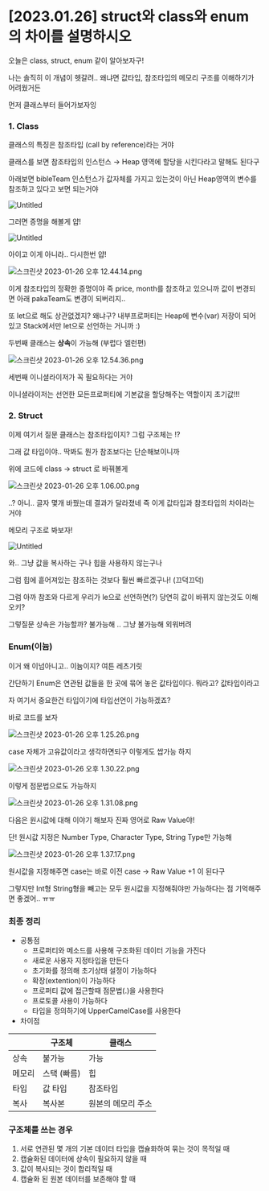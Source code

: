 # [2023.01.26] struct와 class와 enum의 차이를 설명하시오

오늘은 class, struct, enum 같이 알아보자구!

나는 솔직히 이 개념이 헷갈려.. 왜냐면 값타입, 참조타입의 메모리 구조를 이해하기가 어려웠거든

먼저 클래스부터 들어가보자잉

### 1. Class

클래스의 특징은 참조타입 (call by reference)라는 거야 

클래스를 보면 참조타입의 인스턴스 → Heap 영역에 할당을 시킨다라고 말해도 된다구

아래보면 bibleTeam 인스턴스가 값자체를 가지고 있는것이 아닌 Heap영역의 변수를 참조하고 있다고 보면 되는거야

![Untitled](https://s3-us-west-2.amazonaws.com/secure.notion-static.com/f882ea4c-b278-458c-b2e0-bf20c87504cf/Untitled.png)

그러면 증명을 해볼게 얍!

![Untitled](%5B2023%2001%2026%5D%20struct%E1%84%8B%E1%85%AA%20class%E1%84%8B%E1%85%AA%20enum%E1%84%8B%E1%85%B4%20%E1%84%8E%E1%85%A1%E1%84%8B%E1%85%B5%E1%84%85%E1%85%B3%E1%86%AF%20%E1%84%89%E1%85%A5%E1%86%AF%E1%84%86%E1%85%A7%20fd861c586cac4bbfb6b6288ceac7691f/Untitled%201.png)

아이고 이게 아니라.. 다시한번 얍!

![스크린샷 2023-01-26 오후 12.44.14.png](%5B2023%2001%2026%5D%20struct%E1%84%8B%E1%85%AA%20class%E1%84%8B%E1%85%AA%20enum%E1%84%8B%E1%85%B4%20%E1%84%8E%E1%85%A1%E1%84%8B%E1%85%B5%E1%84%85%E1%85%B3%E1%86%AF%20%E1%84%89%E1%85%A5%E1%86%AF%E1%84%86%E1%85%A7%20fd861c586cac4bbfb6b6288ceac7691f/%25E1%2584%2589%25E1%2585%25B3%25E1%2584%258F%25E1%2585%25B3%25E1%2584%2585%25E1%2585%25B5%25E1%2586%25AB%25E1%2584%2589%25E1%2585%25A3%25E1%2586%25BA_2023-01-26_%25E1%2584%258B%25E1%2585%25A9%25E1%2584%2592%25E1%2585%25AE_12.44.14.png)

이게 참조타입의 정확한 증명이야 즉 price, month를 참조하고 있으니까 값이 변경되면 아래 pakaTeam도 변경이 되버리지.. 

또 let으로 해도 상관없겠지? 왜냐구? 내부프로퍼티는 Heap에 변수(var) 저장이 되어있고 Stack에서만 let으로 선언하는 거니까 :) 

두번째 클래스는 **상속**이 가능해 (부럽다 엘런편)

![스크린샷 2023-01-26 오후 12.54.36.png](%5B2023%2001%2026%5D%20struct%E1%84%8B%E1%85%AA%20class%E1%84%8B%E1%85%AA%20enum%E1%84%8B%E1%85%B4%20%E1%84%8E%E1%85%A1%E1%84%8B%E1%85%B5%E1%84%85%E1%85%B3%E1%86%AF%20%E1%84%89%E1%85%A5%E1%86%AF%E1%84%86%E1%85%A7%20fd861c586cac4bbfb6b6288ceac7691f/%25E1%2584%2589%25E1%2585%25B3%25E1%2584%258F%25E1%2585%25B3%25E1%2584%2585%25E1%2585%25B5%25E1%2586%25AB%25E1%2584%2589%25E1%2585%25A3%25E1%2586%25BA_2023-01-26_%25E1%2584%258B%25E1%2585%25A9%25E1%2584%2592%25E1%2585%25AE_12.54.36.png)

세번째 이니셜라이저가 꼭 필요하다는 거야 

이니셜라이저는 선언한 모든프로퍼티에 기본값을 할당해주는 역할이지 초기값!!!

### 2. Struct

이제 여기서 질문 클래스는 참조타입이지? 그럼 구조체는 !? 

그래 값 타입이야.. 딱봐도 뭔가 참조보다는 단순해보이니까

 

위에 코드에 class → struct 로 바꿔볼게 

![스크린샷 2023-01-26 오후 1.06.00.png](%5B2023%2001%2026%5D%20struct%E1%84%8B%E1%85%AA%20class%E1%84%8B%E1%85%AA%20enum%E1%84%8B%E1%85%B4%20%E1%84%8E%E1%85%A1%E1%84%8B%E1%85%B5%E1%84%85%E1%85%B3%E1%86%AF%20%E1%84%89%E1%85%A5%E1%86%AF%E1%84%86%E1%85%A7%20fd861c586cac4bbfb6b6288ceac7691f/%25E1%2584%2589%25E1%2585%25B3%25E1%2584%258F%25E1%2585%25B3%25E1%2584%2585%25E1%2585%25B5%25E1%2586%25AB%25E1%2584%2589%25E1%2585%25A3%25E1%2586%25BA_2023-01-26_%25E1%2584%258B%25E1%2585%25A9%25E1%2584%2592%25E1%2585%25AE_1.06.00.png)

..? 아니.. 글자 몇개 바꿨는데 결과가 달라졌네 즉 이게 값타입과 참조타입의 차이라는 거야

메모리 구조로 봐보자!

![Untitled](%5B2023%2001%2026%5D%20struct%E1%84%8B%E1%85%AA%20class%E1%84%8B%E1%85%AA%20enum%E1%84%8B%E1%85%B4%20%E1%84%8E%E1%85%A1%E1%84%8B%E1%85%B5%E1%84%85%E1%85%B3%E1%86%AF%20%E1%84%89%E1%85%A5%E1%86%AF%E1%84%86%E1%85%A7%20fd861c586cac4bbfb6b6288ceac7691f/Untitled%202.png)

와.. 그냥 값을 복사하는 구나 힙을 사용하지 않는구나 

그럼 힙에 흩어져있는 참조하는 것보다 훨씬 빠르겠구나! (끄덕끄덕)

그럼 아까 참조와 다르게 우리가 le으로 선언하면(?) 당연히 값이 바뀌지 않는것도 이해 오키?

그렇질문 상속은 가능할까? 불가능해 .. 그냥 불가능해 외워버려

### Enum(이늄)

이거 왜 이넘아니고.. 이늄이지? 여튼 레츠기릿

간단하기 Enum은 연관된 값들을 한 곳에 묶어 놓은 값타입이다. 뭐라고? 값타입이라고

자 여기서 중요한건 타입이기에 타입선언이 가능하겠죠?

바로 코드를 보자

![스크린샷 2023-01-26 오후 1.25.26.png](%5B2023%2001%2026%5D%20struct%E1%84%8B%E1%85%AA%20class%E1%84%8B%E1%85%AA%20enum%E1%84%8B%E1%85%B4%20%E1%84%8E%E1%85%A1%E1%84%8B%E1%85%B5%E1%84%85%E1%85%B3%E1%86%AF%20%E1%84%89%E1%85%A5%E1%86%AF%E1%84%86%E1%85%A7%20fd861c586cac4bbfb6b6288ceac7691f/%25E1%2584%2589%25E1%2585%25B3%25E1%2584%258F%25E1%2585%25B3%25E1%2584%2585%25E1%2585%25B5%25E1%2586%25AB%25E1%2584%2589%25E1%2585%25A3%25E1%2586%25BA_2023-01-26_%25E1%2584%258B%25E1%2585%25A9%25E1%2584%2592%25E1%2585%25AE_1.25.26.png)

 

case 자체가 고유값이라고 생각하면되구 이렇게도 쌉가능 하지

![스크린샷 2023-01-26 오후 1.30.22.png](%5B2023%2001%2026%5D%20struct%E1%84%8B%E1%85%AA%20class%E1%84%8B%E1%85%AA%20enum%E1%84%8B%E1%85%B4%20%E1%84%8E%E1%85%A1%E1%84%8B%E1%85%B5%E1%84%85%E1%85%B3%E1%86%AF%20%E1%84%89%E1%85%A5%E1%86%AF%E1%84%86%E1%85%A7%20fd861c586cac4bbfb6b6288ceac7691f/%25E1%2584%2589%25E1%2585%25B3%25E1%2584%258F%25E1%2585%25B3%25E1%2584%2585%25E1%2585%25B5%25E1%2586%25AB%25E1%2584%2589%25E1%2585%25A3%25E1%2586%25BA_2023-01-26_%25E1%2584%258B%25E1%2585%25A9%25E1%2584%2592%25E1%2585%25AE_1.30.22.png)

이렇게 점문법으로도 가능하지

![스크린샷 2023-01-26 오후 1.31.08.png](%5B2023%2001%2026%5D%20struct%E1%84%8B%E1%85%AA%20class%E1%84%8B%E1%85%AA%20enum%E1%84%8B%E1%85%B4%20%E1%84%8E%E1%85%A1%E1%84%8B%E1%85%B5%E1%84%85%E1%85%B3%E1%86%AF%20%E1%84%89%E1%85%A5%E1%86%AF%E1%84%86%E1%85%A7%20fd861c586cac4bbfb6b6288ceac7691f/%25E1%2584%2589%25E1%2585%25B3%25E1%2584%258F%25E1%2585%25B3%25E1%2584%2585%25E1%2585%25B5%25E1%2586%25AB%25E1%2584%2589%25E1%2585%25A3%25E1%2586%25BA_2023-01-26_%25E1%2584%258B%25E1%2585%25A9%25E1%2584%2592%25E1%2585%25AE_1.31.08.png)

다음은 원시값에 대해 이야기 해보자 진짜 영어로 Raw Value야!

단! 원시값 지정은 Number Type, Character Type, String Type만 가능해 

![스크린샷 2023-01-26 오후 1.37.17.png](%5B2023%2001%2026%5D%20struct%E1%84%8B%E1%85%AA%20class%E1%84%8B%E1%85%AA%20enum%E1%84%8B%E1%85%B4%20%E1%84%8E%E1%85%A1%E1%84%8B%E1%85%B5%E1%84%85%E1%85%B3%E1%86%AF%20%E1%84%89%E1%85%A5%E1%86%AF%E1%84%86%E1%85%A7%20fd861c586cac4bbfb6b6288ceac7691f/%25E1%2584%2589%25E1%2585%25B3%25E1%2584%258F%25E1%2585%25B3%25E1%2584%2585%25E1%2585%25B5%25E1%2586%25AB%25E1%2584%2589%25E1%2585%25A3%25E1%2586%25BA_2023-01-26_%25E1%2584%258B%25E1%2585%25A9%25E1%2584%2592%25E1%2585%25AE_1.37.17.png)

원시값을 지정해주면 case는 바로 이전 case → Raw Value +1 이 된다구 

그렇지만 Int형 String형을 빼고는 모두 원시값을 지정해줘야만 가능하다는 점 기억해주면 좋겠어.. ㅠㅠ

### 최종 정리

- 공통점
    - 프로퍼티와 메소드를 사용해 구조화된 데이터 기능을 가진다
    - 새로운 사용자 지정타입을 만든다
    - 초기화를 정의해 초기상태 설정이 가능하다
    - 확장(extention)이 가능하다
    - 프로퍼티 값에 접근할때 점문법(.)을 사용한다
    - 프로토콜 사용이 가능하다
    - 타입을 정의하기에 UpperCamelCase를 사용한다
- 차이점

|  | 구조체 | 클래스 |
| --- | --- | --- |
| 상속 | 불가능 | 가능 |
| 메모리 | 스택 (빠름) | 힙  |
| 타입 | 값 타입 | 참조타입 |
| 복사 | 복사본  | 원본의 메모리 주소 |

### 구조체를 쓰는 경우

1. 서로 연관된 몇 개의 기본 데이터 타입을 캡슐화하여 묶는 것이 목적일 때
2. 캡슐화된 데이터에 상속이 필요하지 않을 때
3. 값이 복사되는 것이 합리적일 때
4. 캡슐화 된 원본 데이터를 보존해야 할 때
